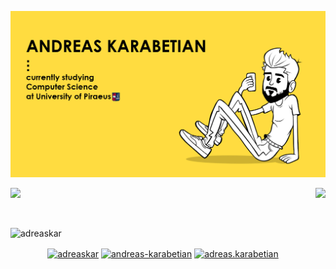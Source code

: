 ![me](https://github.com/adreaskar/adreaskar/blob/master/resources/1.jpg?raw=true)

<a href="https://github.com/adreaskar">

  <img align="right" height="170em" src="https://github-readme-stats.vercel.app/api?username=adreaskar&&show_icons=true&title_color=ffffff&icon_color=ffdc40&text_color=ffffff&bg_color=151515">

  <img src = "https://github-readme-stats.vercel.app/api/top-langs/?username=adreaskar&theme=buefy&layout=compact&title_color=ffffff&bg_color=151515&text_color=FFFEFE">

</a>

<!--
**adreaskar/adreaskar** is a ✨ _special_ ✨ repository because its `README.md` (this file) appears on your GitHub profile.

Here are some ideas to get you started:

- 🌱 I’m currently learning  ...
- 🔭 I’m currently working on ...
- 👯 I’m looking to collaborate on ...
- 🤔 I’m looking for help with ...
- 💬 Ask me about ...
- 📫 How to reach me: ...
- 😄 Pronouns: ...
- ⚡ Fun fact: ...

-->

<br><p align="left"> <img src="https://komarev.com/ghpvc/?username=adreaskar" alt="adreaskar" /> </p>

<p align="center">
  <a href="https://twitter.com/adreaskar" target="blank"><img align="center" src="https://cdn.jsdelivr.net/npm/simple-icons@3.0.1/icons/twitter.svg" alt="adreaskar" height="30" width="30" /></a>
  <a href="https://www.linkedin.com/in/andreas-karabetian/" target="blank"><img align="center" src="https://cdn.jsdelivr.net/npm/simple-icons@3.0.1/icons/linkedin.svg" alt="andreas-karabetian" height="30" width="30" /></a>
  <a href="https://www.facebook.com/adreas.karabetian" target="blank"><img align="center" src="https://cdn.jsdelivr.net/npm/simple-icons@3.0.1/icons/facebook.svg" alt="adreas.karabetian" height="30" width="30" /></a>
</p>
